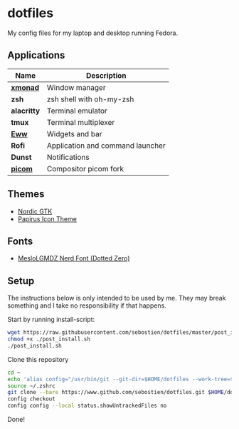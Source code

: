 # dotfiles

My config files for my laptop and desktop running Fedora.

## Applications

| Name                 | Description                      |
| -------------------- | -------------------------------- |
| **[xmonad][xmonad]** | Window manager                   |
| **zsh**              | zsh shell with oh-my-zsh         |
| **alacritty**        | Terminal emulator                |
| **tmux**             | Terminal multiplexer             |
| **[Eww][eww]**       | Widgets and bar                  |
| **Rofi**             | Application and command launcher |
| **Dunst**            | Notifications                    |
| **[picom][picom]**   | Compositor picom fork            |

[xmonad]: ./.config/xmonad/
[eww]: https://github.com/elkowar/eww
[picom]: https://github.com/Arian8j2/picom-jonaburg-fix

## Themes

- [Nordic GTK](https://github.com/EliverLara/Nordic/)
- [Papirus Icon Theme](https://github.com/PapirusDevelopmentTeam/papirus-icon-theme)

## Fonts

- [MesloLGMDZ Nerd Font (Dotted Zero)](https://github.com/ryanoasis/nerd-fonts/releases/)

## Setup

The instructions below is only intended to be used by me.
They may break something and I take no responsibility if that happens.

Start by running install-script:

```bash
wget https://raw.githubusercontent.com/sebostien/dotfiles/master/post_install.sh
chmod +x ./post_install.sh
./post_install.sh
```

Clone this repository

```bash
cd ~
echo 'alias config="/usr/bin/git --git-dir=$HOME/dotfiles --work-tree=$HOME"' >> $HOME/.zshrc
source ~/.zshrc
git clone --bare https://www.github.com/sebostien/dotfiles.git $HOME/dotfiles
config checkout
config config --local status.showUntrackedFiles no
```

Done!

